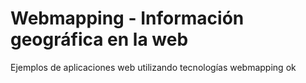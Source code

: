 # Webmapping - Información geográfica en la web
Ejemplos de aplicaciones web utilizando tecnologías webmapping ok
